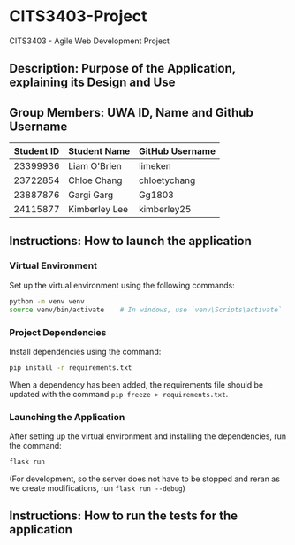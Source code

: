 # CITS3403-Project
CITS3403 - Agile Web Development Project

## Description: Purpose of the Application, explaining its Design and Use


## Group Members: UWA ID, Name and Github Username
| Student ID | Student Name     | GitHub Username |
|------------|------------------|-----------------|
| 23399936   | Liam O'Brien     | limeken         |
| 23722854   | Chloe Chang      | chloetychang    |
| 23887876   | Gargi Garg       | Gg1803          |
| 24115877   | Kimberley Lee    | kimberley25     |


## Instructions: How to launch the application
### Virtual Environment
Set up the virtual environment using the following commands:

```bash
python -m venv venv
source venv/bin/activate    # In windows, use `venv\Scripts\activate`
```

### Project Dependencies
Install dependencies using the command:
```bash
pip install -r requirements.txt
```

When a dependency has been added, the requirements file should be updated with the command `pip freeze > requirements.txt`.

### Launching the Application
After setting up the virtual environment and installing the dependencies, run the command:

```bash
flask run
```

(For development, so the server does not have to be stopped and reran as we create modifications, run `flask run --debug`)

## Instructions: How to run the tests for the application
